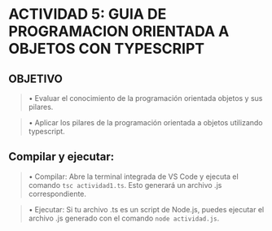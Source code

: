 # ACTIVIDAD 5: GUIA DE PROGRAMACION ORIENTADA A OBJETOS CON TYPESCRIPT

## OBJETIVO

> •	Evaluar el conocimiento de la programación orientada objetos y sus pilares.

> •	Aplicar los pilares de la programación orientada a objetos utilizando typescript.

## Compilar y ejecutar:

> • Compilar: Abre la terminal integrada de VS Code y ejecuta el comando `tsc actividad1.ts`. Esto generará un archivo .js correspondiente.

> • Ejecutar: Si tu archivo .ts es un script de Node.js, puedes ejecutar el archivo .js generado con el comando `node actividad.js`.
